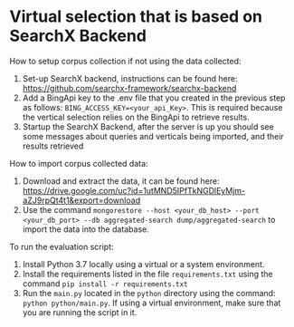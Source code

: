 # Virtual selection that is based on SearchX Backend

How to setup corpus collection if not using the data collected:

1. Set-up SearchX backend, instructions can be found here: https://github.com/searchx-framework/searchx-backend
2. Add a BingApi key to the .env file that you created in the previous step as follows:
   `BING_ACCESS_KEY=<your_api_Key>`. This is required because the vertical selection relies on the BingApi to retrieve
   results.
3. Startup the SearchX Backend, after the server is up you should see some messages about queries and verticals being
   imported, and their results retrieved
  

How to import corpus collected data:

1. Download and extract the data, it can be found here: https://drive.google.com/uc?id=1utMND5IPfTkNGDlEyMjm-aZJ9rpQt4t1&export=download
2. Use the command `mongorestore --host <your_db_host> --port <your_db_port> --db aggregated-search dump/aggregated-search` to import the data into the database.

   
To run the evaluation script:
   
1. Install Python 3.7 locally using a virtual or a system environment.
2. Install the requirements listed in the file `requirements.txt` using the command `pip install -r requirements.txt`
3. Run the `main.py` located in the `python` directory using the command: `python python/main.py`. If using a virtual
   environment, make sure that you are running the script in it.
   

